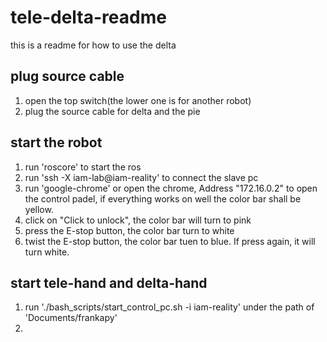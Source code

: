 # tele-delta-readme
this is  a readme for how to use the delta

## plug source cable
1. open the top switch(the lower one is for another robot)
2. plug the source cable for delta and the pie

## start the robot
1.  run 'roscore' to start the ros
2.  run 'ssh -X iam-lab@iam-reality' to connect the slave pc
3.  run 'google-chrome' or open the chrome, Address "172.16.0.2" to open the control padel, if everything works on well the color bar shall be yellow.
4.  click on "Click to unlock", the color bar will turn to pink
5.  press the E-stop button, the color bar turn to white
6.  twist the E-stop button, the color bar tuen to blue. If press again, it will turn white.

## start tele-hand and delta-hand
1. run './bash_scripts/start_control_pc.sh -i iam-reality' under the path of 'Documents/frankapy'
2. 
